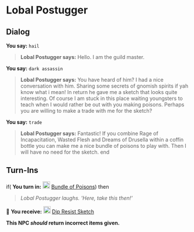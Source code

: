 # Lobal Postugger


## Dialog

**You say:** `hail`



>**Lobal Postugger says:** Hello. I am the guild master.

**You say:** `dark assassin`



>**Lobal Postugger says:** You have heard of him? I had a nice conversation with him. Sharing some secrets of gnomish spirits if yah know what i mean! In return he gave me a sketch that looks quite interesting. Of course I am stuck in this place waiting youngsters to teach when I would rather be out with you making poisons. Perhaps you are willing to make a trade with me for the sketch?

**You say:** `trade`



>**Lobal Postugger says:** Fantastic! If you combine Rage of Incapacitation, Wasted Flesh and Dreams of Drusella within a coffin bottle you can make me a nice bundle of poisons to play with. Then I will have no need for the sketch.
end

## Turn-Ins



if( **You turn in:** <img style="background:url(/static/icons/blank_slot.gif);width:20px;height:20px;" src="/static/icons/item_697.png" alt="" /> <a
                                href="/item/9470" data-url="9470" class="tooltip-link link">Bundle of Poisons</a>) then



>*Lobal Postugger laughs. 'Here, take this then!'* 




 &#127873; **You receive:**  <img style="background:url(/static/icons/blank_slot.gif);width:20px;height:20px;" src="/static/icons/item_1005.png" alt="" /> <a
                                href="/item/24096" data-url="24096" class="tooltip-link link">Dip Resist Sketch</a> 

 









**This NPC *should* return incorrect items given.**
